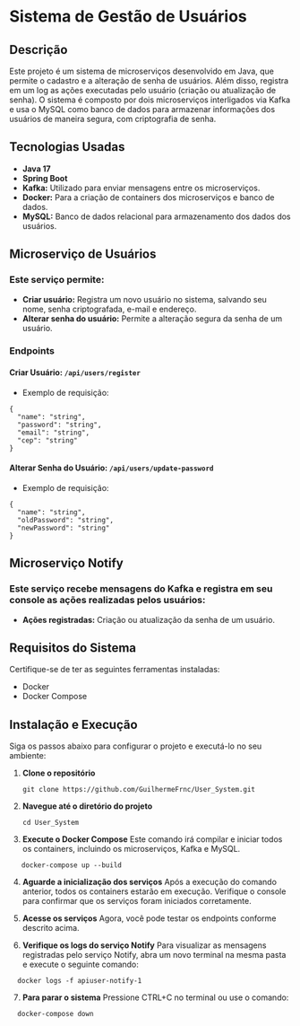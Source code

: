 # Sistema de Gestão de Usuários

## Descrição
Este projeto é um sistema de microserviços desenvolvido em Java, que permite o cadastro e a alteração de senha de usuários. Além disso, registra em um log as ações executadas pelo usuário (criação ou atualização de senha). O sistema é composto por dois microserviços interligados via Kafka e usa o MySQL como banco de dados para armazenar informações dos usuários de maneira segura, com criptografia de senha.

## Tecnologias Usadas
- **Java 17**
- **Spring Boot**
- **Kafka:** Utilizado para enviar mensagens entre os microserviços.
- **Docker:** Para a criação de containers dos microserviços e banco de dados.
- **MySQL:** Banco de dados relacional para armazenamento dos dados dos usuários.

## Microserviço de Usuários
### Este serviço permite:
- **Criar usuário:** Registra um novo usuário no sistema, salvando seu nome, senha criptografada, e-mail e endereço.
- **Alterar senha do usuário:** Permite a alteração segura da senha de um usuário.

### Endpoints
#### Criar Usuário: ```/api/users/register ```
- Exemplo de requisição:
```
{
  "name": "string",
  "password": "string",
  "email": "string",
  "cep": "string"
}
```

#### Alterar Senha do Usuário: ```/api/users/update-password ```
- Exemplo de requisição:
```
{
  "name": "string",
  "oldPassword": "string",
  "newPassword": "string"
}
```

## Microserviço Notify
### Este serviço recebe mensagens do Kafka e registra em seu console as ações realizadas pelos usuários:
- **Ações registradas:** Criação ou atualização da senha de um usuário.

## Requisitos do Sistema
Certifique-se de ter as seguintes ferramentas instaladas:
- Docker
- Docker Compose

## Instalação e Execução
Siga os passos abaixo para configurar o projeto e executá-lo no seu ambiente:
1. **Clone o repositório**
   ```
   git clone https://github.com/GuilhermeFrnc/User_System.git
   ```

2. **Navegue até o diretório do projeto**
   ```
   cd User_System
   ```

3. **Execute o Docker Compose**
Este comando irá compilar e iniciar todos os containers, incluindo os microserviços, Kafka e MySQL.
  ```
     docker-compose up --build
  ```
4. **Aguarde a inicialização dos serviços**
Após a execução do comando anterior, todos os containers estarão em execução. Verifique o console para confirmar que os serviços foram iniciados corretamente.

5. **Acesse os serviços** Agora, você pode testar os endpoints conforme descrito acima.

6. **Verifique os logs do serviço Notify** Para visualizar as mensagens registradas pelo serviço Notify, abra um novo terminal na mesma pasta e execute o seguinte comando:
  ```
    docker logs -f apiuser-notify-1
  ```

7. **Para parar o sistema** Pressione CTRL+C no terminal ou use o comando:
  ```
    docker-compose down
  ```
